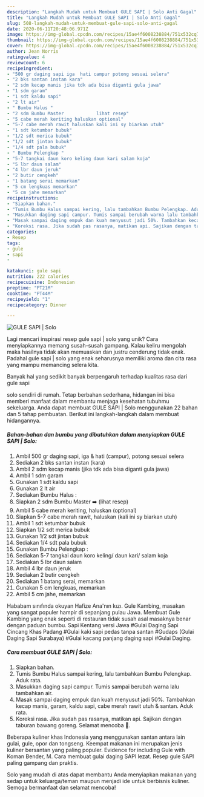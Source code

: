 ```yaml
---
description: "Langkah Mudah untuk Membuat GULE SAPI | Solo Anti Gagal"
title: "Langkah Mudah untuk Membuat GULE SAPI | Solo Anti Gagal"
slug: 508-langkah-mudah-untuk-membuat-gule-sapi-solo-anti-gagal
date: 2020-06-11T20:48:06.971Z
image: https://img-global.cpcdn.com/recipes/15ae4f6008238884/751x532cq70/gule-sapi-solo-foto-resep-utama.jpg
thumbnail: https://img-global.cpcdn.com/recipes/15ae4f6008238884/751x532cq70/gule-sapi-solo-foto-resep-utama.jpg
cover: https://img-global.cpcdn.com/recipes/15ae4f6008238884/751x532cq70/gule-sapi-solo-foto-resep-utama.jpg
author: Jean Norris
ratingvalue: 4
reviewcount: 6
recipeingredient:
- "500 gr daging sapi iga  hati campur potong sesuai selera"
- "2 bks santan instan kara"
- "2 sdm kecap manis jika tdk ada bisa diganti gula jawa"
- "1 sdm garam"
- "1 sdt kaldu sapi"
- "2 lt air"
- " Bumbu Halus "
- "2 sdm Bumbu Master            lihat resep"
- "5 cabe merah keriting haluskan optional"
- "5-7 cabe merah rawit haluskan kali ini sy biarkan utuh"
- "1 sdt ketumbar bubuk"
- "1/2 sdt merica bubuk"
- "1/2 sdt jintan bubuk"
- "1/4 sdt pala bubuk"
- " Bumbu Pelengkap "
- "5-7 tangkai daun koro keling daun kari salam koja"
- "5 lbr daun salam"
- "4 lbr daun jeruk"
- "2 butir cengkeh"
- "1 batang serai memarkan"
- "5 cm lengkuas memarkan"
- "5 cm jahe memarkan"
recipeinstructions:
- "Siapkan bahan."
- "Tumis Bumbu Halus sampai kering, lalu tambahkan Bumbu Pelengkap. Aduk rata."
- "Masukkan daging sapi campur. Tumis sampai berubah warna lalu tambahkan air."
- "Masak sampai daging empuk dan kuah menyusut jadi 50%. Tambahkan kecap manis, garam, kaldu sapi, cabe merah rawit utuh &amp; santan. Aduk rata."
- "Koreksi rasa. Jika sudah pas rasanya, matikan api. Sajikan dengan taburan bawang goreng. Selamat mencoba 🥰."
categories:
- Resep
tags:
- gule
- sapi
- 

katakunci: gule sapi  
nutrition: 222 calories
recipecuisine: Indonesian
preptime: "PT21M"
cooktime: "PT44M"
recipeyield: "1"
recipecategory: Dinner

---
```



![GULE SAPI | Solo](https://img-global.cpcdn.com/recipes/15ae4f6008238884/751x532cq70/gule-sapi-solo-foto-resep-utama.jpg)

Lagi mencari inspirasi resep gule sapi | solo yang unik? Cara menyiapkannya memang susah-susah gampang. Kalau keliru mengolah maka hasilnya tidak akan memuaskan dan justru cenderung tidak enak. Padahal gule sapi | solo yang enak seharusnya memiliki aroma dan cita rasa yang mampu memancing selera kita.

Banyak hal yang sedikit banyak berpengaruh terhadap kualitas rasa dari gule sapi 

 solo sendiri di rumah. Tetap berbahan sederhana, hidangan ini bisa memberi manfaat dalam membantu menjaga kesehatan tubuhmu sekeluarga. Anda dapat membuat GULE SAPI | Solo menggunakan 22 bahan dan 5 tahap pembuatan. Berikut ini langkah-langkah dalam membuat hidangannya.

<!--inarticleads1-->

##### Bahan-bahan dan bumbu yang dibutuhkan dalam menyiapkan GULE SAPI | Solo:

1. Ambil 500 gr daging sapi, iga &amp; hati (campur), potong sesuai selera
1. Sediakan 2 bks santan instan (kara)
1. Ambil 2 sdm kecap manis (jika tdk ada bisa diganti gula jawa)
1. Ambil 1 sdm garam
1. Gunakan 1 sdt kaldu sapi
1. Gunakan 2 lt air
1. Sediakan  Bumbu Halus :
1. Siapkan 2 sdm Bumbu Master ➡️           (lihat resep)
1. Ambil 5 cabe merah keriting, haluskan (optional)
1. Siapkan 5-7 cabe merah rawit, haluskan (kali ini sy biarkan utuh)
1. Ambil 1 sdt ketumbar bubuk
1. Siapkan 1/2 sdt merica bubuk
1. Gunakan 1/2 sdt jintan bubuk
1. Sediakan 1/4 sdt pala bubuk
1. Gunakan  Bumbu Pelengkap :
1. Sediakan 5-7 tangkai daun koro keling/ daun kari/ salam koja
1. Sediakan 5 lbr daun salam
1. Ambil 4 lbr daun jeruk
1. Sediakan 2 butir cengkeh
1. Sediakan 1 batang serai, memarkan
1. Gunakan 5 cm lengkuas, memarkan
1. Ambil 5 cm jahe, memarkan


Hababam sınıfında okuyan Hafize Ana&#39;nın kızı. Gule Kambing, masakan yang sangat populer hampir di sepanjang pulau Jawa. Membuat Gule Kambing yang enak seperti di restauran tidak susah asal masaknya benar dengan paduan bumbu. Sapi Kentang versi Jawa #Gulai Daging Sapi Cincang Khas Padang #Gulai kaki sapi pedas tanpa santan #Gudaps (Gulai Daging Sapi Surabaya) #Gulai kacang panjang daging sapi #Gulai Daging. 

<!--inarticleads2-->

##### Cara membuat GULE SAPI | Solo:

1. Siapkan bahan.
1. Tumis Bumbu Halus sampai kering, lalu tambahkan Bumbu Pelengkap. Aduk rata.
1. Masukkan daging sapi campur. Tumis sampai berubah warna lalu tambahkan air.
1. Masak sampai daging empuk dan kuah menyusut jadi 50%. Tambahkan kecap manis, garam, kaldu sapi, cabe merah rawit utuh &amp; santan. Aduk rata.
1. Koreksi rasa. Jika sudah pas rasanya, matikan api. Sajikan dengan taburan bawang goreng. Selamat mencoba 🥰.


Beberapa kuliner khas Indonesia yang menggunakan santan antara lain gulai, gule, opor dan tongseng. Keempat makanan ini merupakan jenis kuliner bersantan yang paling populer. Evidence for including Gule with Koman Bender, M. Cara membuat gulai daging SAPI lezat. Resep gule SAPI paling gampang dan praktis. 

 Solo yang mudah di atas dapat membantu Anda menyiapkan makanan yang sedap untuk keluarga/teman maupun menjadi ide untuk berbisnis kuliner. Semoga bermanfaat dan selamat mencoba!
